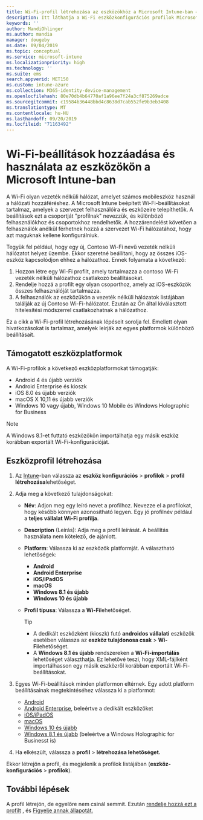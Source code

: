 ```yaml
---
title: Wi-Fi-profil létrehozása az eszközökhöz a Microsoft Intune-ban – Azure | Microsoft Docs
description: Itt láthatja a Wi-Fi eszközkonfigurációs profilok Microsoft Intune-ban való létrehozásának lépéseit. Profilok létrehozása Android, Android Enterprise, Android kioszk, iOS, macOS, Windows 10 és újabb rendszerekhez, valamint Windows holografikus for Business. Ezekkel a profilokkal Wi-Fi-kapcsolatot hozhat létre tanúsítványok használatához, EAP-típus és hitelesítési módszer kiválasztásához, proxy engedélyezéséhez és egyebekhez.
keywords: ''
author: MandiOhlinger
ms.author: mandia
manager: dougeby
ms.date: 09/04/2019
ms.topic: conceptual
ms.service: microsoft-intune
ms.localizationpriority: high
ms.technology: ''
ms.suite: ems
search.appverid: MET150
ms.custom: intune-azure
ms.collection: M365-identity-device-management
ms.openlocfilehash: 80e70db4b64770af1a96ee7f24a3cf875269adce
ms.sourcegitcommit: c19584b36448bbd4c8638d7cab552fe9b3eb3408
ms.translationtype: MT
ms.contentlocale: hu-HU
ms.lasthandoff: 09/20/2019
ms.locfileid: "71163492"
---
```

# <a name="add-and-use-wi-fi-settings-on-your-devices-in-microsoft-intune"></a>Wi-Fi-beállítások hozzáadása és használata az eszközökön a Microsoft Intune-ban

A Wi-Fi olyan vezeték nélküli hálózat, amelyet számos mobileszköz használ a hálózati hozzáféréshez. A Microsoft Intune beépített Wi-Fi-beállításokat tartalmaz, amelyek a szervezet felhasználóira és eszközeire telepíthetők. A beállítások ezt a csoportját "profilnak" nevezzük, és különböző felhasználókhoz és csoportokhoz rendelhetők. A hozzárendelést követően a felhasználók anélkül férhetnek hozzá a szervezet Wi-Fi hálózatához, hogy azt maguknak kellene konfigurálniuk.

Tegyük fel például, hogy egy új, Contoso Wi-Fi nevű vezeték nélküli hálózatot helyez üzembe. Ekkor szeretné beállítani, hogy az összes iOS-eszköz kapcsolódjon ehhez a hálózathoz. Ennek folyamata a következő:

1. Hozzon létre egy Wi-Fi profilt, amely tartalmazza a contoso Wi-Fi vezeték nélküli hálózathoz csatlakozó beállításokat.
2. Rendelje hozzá a profilt egy olyan csoporthoz, amely az iOS-eszközök összes felhasználóját tartalmazza.
3. A felhasználók az eszközükön a vezeték nélküli hálózatok listájában találják az új Contoso Wi-Fi-hálózatot. Ezután az Ön által kiválasztott hitelesítési módszerrel csatlakozhatnak a hálózathoz.

Ez a cikk a Wi-Fi-profil létrehozásának lépéseit sorolja fel. Emellett olyan hivatkozásokat is tartalmaz, amelyek leírják az egyes platformok különböző beállításait.

## <a name="supported-device-platforms"></a>Támogatott eszközplatformok

A Wi-Fi-profilok a következő eszközplatformokat támogatják:

- Android 4 és újabb verziók
- Android Enterprise és kioszk
- iOS 8.0 és újabb verziók
- macOS X 10,11 és újabb verziók
- Windows 10 vagy újabb, Windows 10 Mobile és Windows Holographic for Business

> [!NOTE]
> A Windows 8.1-et futtató eszközökön importálhatja egy másik eszköz korábban exportált Wi-Fi-konfigurációját.

## <a name="create-a-device-profile"></a>Eszközprofil létrehozása

1. Az [Intune](https://go.microsoft.com/fwlink/?linkid=2090973)-ban válassza az **eszköz konfigurációs** > **profilok** > **profil létrehozása**lehetőséget.
2. Adja meg a következő tulajdonságokat:

    - **Név**: Adjon meg egy leíró nevet a profilhoz. Nevezze el a profilokat, hogy később könnyen azonosítható legyen. Egy jó profilnév például a **teljes vállalat Wi-Fi profilja**.
    - **Description** (Leírás): Adja meg a profil leírását. A beállítás használata nem kötelező, de ajánlott.
    - **Platform**: Válassza ki az eszközök platformját. A választható lehetőségek:

      - **Android**
      - **Android Enterprise**
      - **iOS/iPadOS**
      - **macOS**
      - **Windows 8.1 és újabb**
      - **Windows 10 és újabb**

    - **Profil típusa**: Válassza a **Wi-Fi**lehetőséget.

      > [!TIP]
      >
      > - A dedikált eszközként (kioszk) futó **androidos vállalati** eszközök esetében válassza az **eszköz tulajdonosa csak** > **Wi-Fi**lehetőséget.
      > - A **Windows 8.1 és újabb** rendszereken a **Wi-Fi-importálás** lehetőséget választhatja. Ez lehetővé teszi, hogy XML-fájlként importálhasson egy másik eszközről korábban exportált Wi-Fi-beállításokat.

3. Egyes Wi-Fi-beállítások minden platformon eltérnek. Egy adott platform beállításainak megtekintéséhez válassza ki a platformot:

    - [Android](wi-fi-settings-android.md)
    - [Android Enterprise](wi-fi-settings-android-enterprise.md), beleértve a dedikált eszközöket
    - [iOS/iPadOS](wi-fi-settings-ios.md)
    - [macOS](wi-fi-settings-macos.md)
    - [Windows 10 és újabb](wi-fi-settings-windows.md)
    - [Windows 8.1 és újabb](wi-fi-settings-import-windows-8-1.md) (beleértve a Windows Holographic for Businesst is)

4. Ha elkészült, válassza a **profil** > **létrehozása lehetőséget.**

Ekkor létrejön a profil, és megjelenik a profilok listájában (**eszköz-konfigurációs** > **profilok**).

## <a name="next-steps"></a>További lépések

A profil létrejön, de egyelőre nem csinál semmit. Ezután [rendelje hozzá ezt a profilt](device-profile-assign.md) , és [Figyelje annak állapotát.](device-profile-monitor.md)
